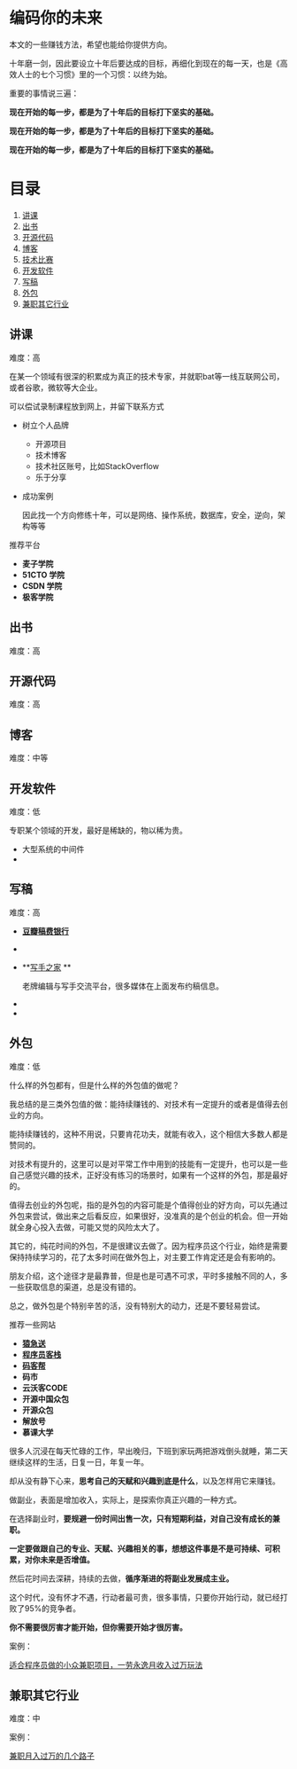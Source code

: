 # 编码你的未来
本文的一些赚钱方法，希望也能给你提供方向。



十年磨一剑，因此要设立十年后要达成的目标，再细化到现在的每一天，也是《高效人士的七个习惯》里的一个习惯：以终为始。

重要的事情说三遍：

**现在开始的每一步，都是为了十年后的目标打下坚实的基础。**

**现在开始的每一步，都是为了十年后的目标打下坚实的基础。**

**现在开始的每一步，都是为了十年后的目标打下坚实的基础。**



# 目录

1. [讲课](#讲课)
2. [出书](#出书)
3. [开源代码](#开源代码)
4. [博客](#博客)
5. [技术比赛](#技术比赛)
6. [开发软件](#开发软件)
7. [写稿](#写稿)
8. [外包](#外包)
9. [兼职其它行业](#兼职其它行业)



## 讲课

难度：高

在某一个领域有很深的积累成为真正的技术专家，并就职bat等一线互联网公司，或者谷歌，微软等大企业。

可以偿试录制课程放到网上，并留下联系方式

-  树立个人品牌
   - 开源项目
   - 技术博客
   - 技术社区账号，比如StackOverflow
   - 乐于分享
   
- 成功案例

   因此找一个方向修练十年，可以是网络、操作系统，数据库，安全，逆向，架构等等

推荐平台

- **麦子学院**
- **51CTO 学院**
- **CSDN 学院**
- **极客学院**



## 出书

难度：高



## 开源代码

难度：高



## 博客

难度：中等



## 开发软件

难度：低

专职某个领域的开发，最好是稀缺的，物以稀为贵。

- 大型系统的中间件
- 



## 写稿

难度：高

- **[豆瓣稿费银行](https://www.douban.com/group/TGYGXZ/)**

- 

- **[写手之家](http://www.xs91.net/) **

  老牌编辑与写手交流平台，很多媒体在上面发布约稿信息。

- 

- 



## 外包

难度：低

什么样的外包都有，但是什么样的外包值的做呢？

我总结的是三类外包值的做：能持续赚钱的、对技术有一定提升的或者是值得去创业的方向。

能持续赚钱的，这种不用说，只要肯花功夫，就能有收入，这个相信大多数人都是赞同的。

对技术有提升的，这里可以是对平常工作中用到的技能有一定提升，也可以是一些自己感觉兴趣的技术，正好没有练习的场景时，如果有一个这样的外包，那是最好的。

值得去创业的外包呢，指的是外包的内容可能是个值得创业的好方向，可以先通过外包来尝试，做出来之后看反应，如果很好，没准真的是个创业的机会。但一开始就全身心投入去做，可能又觉的风险太大了。

其它的，纯花时间的外包，不是很建议去做了。因为程序员这个行业，始终是需要保持持续学习的，花了太多时间在做外包上，对主要工作肯定还是会有影响的。

朋友介绍，这个途径才是最靠普，但是也是可遇不可求，平时多接触不同的人，多一些获取信息的渠道，总是没有错的。

总之，做外包是个特别辛苦的活，没有特别大的动力，还是不要轻易尝试。



推荐一些网站

- [**猿急送**](https://www.yuanjisong.com/)
- [**程序员客栈**](https://www.proginn.com/)
- [**码客帮**](https://www.make8.com/index)
- **码市**
- **云沃客CODE**
- **开源中国众包**
- **开源众包**
- **解放号**
- **慕课大学**

很多人沉浸在每天忙碌的工作，早出晚归，下班到家玩两把游戏倒头就睡，第二天继续这样的生活，日复一日，年复一年。

却从没有静下心来，**思考自己的天赋和兴趣到底是什么**，以及怎样用它来赚钱。

做副业，表面是增加收入，实际上，是探索你真正兴趣的一种方式。

在选择副业时，**要规避一份时间出售一次，只有短期利益，对自己没有成长的兼职。**

**一定要做跟自己的专业、天赋、兴趣相关的事，想想这件事是不是可持续、可积累，对你未来是否增值。**

然后花时间去深耕，持续的去做，**循序渐进的将副业发展成主业。**

这个时代，没有怀才不遇，行动者最可贵，很多事情，只要你开始行动，就已经打败了95%的竞争者。 

**你不需要很厉害才能开始，但你需要开始才很厉害。** 



案例：

[适合程序员做的小众兼职项目，一劳永逸月收入过万玩法](适合程序员做的小众兼职项目，一劳永逸月收入过万玩法)



## 兼职其它行业

难度：中

案例：

[兼职月入过万的几个路子](https://mp.weixin.qq.com/s/2_-4z8lMHSpc1GtJnNJqBA)

